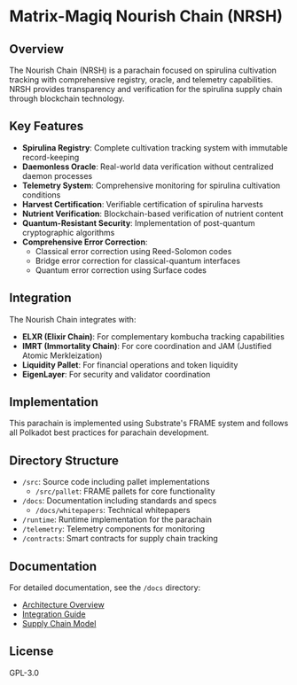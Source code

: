 # Matrix-Magiq Nourish Chain (NRSH)

## Overview

The Nourish Chain (NRSH) is a parachain focused on spirulina cultivation tracking with comprehensive registry, oracle, and telemetry capabilities. NRSH provides transparency and verification for the spirulina supply chain through blockchain technology.

## Key Features

- **Spirulina Registry**: Complete cultivation tracking system with immutable record-keeping
- **Daemonless Oracle**: Real-world data verification without centralized daemon processes
- **Telemetry System**: Comprehensive monitoring for spirulina cultivation conditions
- **Harvest Certification**: Verifiable certification of spirulina harvests
- **Nutrient Verification**: Blockchain-based verification of nutrient content
- **Quantum-Resistant Security**: Implementation of post-quantum cryptographic algorithms
- **Comprehensive Error Correction**:
  - Classical error correction using Reed-Solomon codes
  - Bridge error correction for classical-quantum interfaces
  - Quantum error correction using Surface codes

## Integration

The Nourish Chain integrates with:

- **ELXR (Elixir Chain)**: For complementary kombucha tracking capabilities
- **IMRT (Immortality Chain)**: For core coordination and JAM (Justified Atomic Merkleization)
- **Liquidity Pallet**: For financial operations and token liquidity
- **EigenLayer**: For security and validator coordination

## Implementation

This parachain is implemented using Substrate's FRAME system and follows all Polkadot best practices for parachain development.

## Directory Structure

- `/src`: Source code including pallet implementations
  - `/src/pallet`: FRAME pallets for core functionality
- `/docs`: Documentation including standards and specs
  - `/docs/whitepapers`: Technical whitepapers
- `/runtime`: Runtime implementation for the parachain
- `/telemetry`: Telemetry components for monitoring
- `/contracts`: Smart contracts for supply chain tracking

## Documentation

For detailed documentation, see the `/docs` directory:

- [Architecture Overview](./docs/ARCHITECTURE.md)
- [Integration Guide](./docs/INTEGRATION.md)
- [Supply Chain Model](./docs/SUPPLY_CHAIN_MODEL.md)

## License

GPL-3.0
